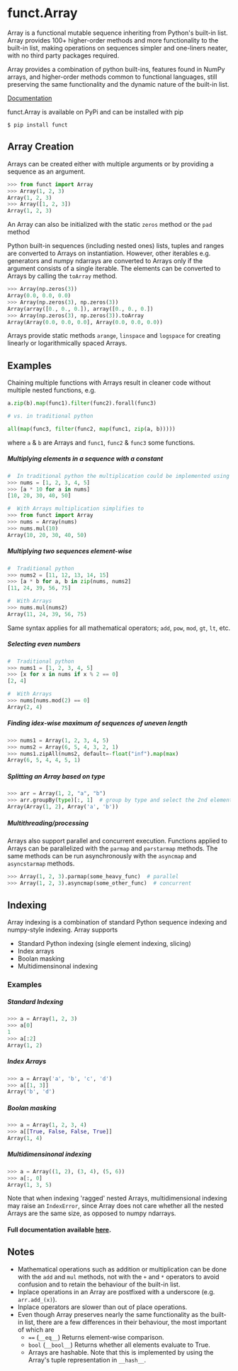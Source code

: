 # funct.Array

Array is a functional mutable sequence inheriting from Python's built-in list.
Array provides 100+ higher-order methods and more functionality to the built-in
list, making operations on sequences simpler and one-liners neater, with
no third party packages required.

Array provides a combination of python built-ins, features found in NumPy arrays,
and higher-order methods common to functional languages, still preserving
the same functionality and the dynamic nature of the built-in list.

[Documentation](https://Lauriat.github.io/funct/Array.html)

funct.Array is available on PyPi and can be installed with pip
```
$ pip install funct
```

Array Creation
-------
Arrays can be created either with multiple arguments or by providing a sequence
as an argument.

```python
>>> from funct import Array
>>> Array(1, 2, 3)
Array(1, 2, 3)
>>> Array([1, 2, 3])
Array(1, 2, 3)
```

An Array can also be initialized with the static `zeros` method or the `pad` method

Python built-in sequences (including nested ones) lists, tuples and ranges are converted to
Arrays on instantiation. However, other iterables e.g. generators and numpy ndarrays
are converted to Arrays only if the argument consists of a single iterable. The elements
can be converted to Arrays by calling the `toArray` method.
```python
>>> Array(np.zeros(3))
Array(0.0, 0.0, 0.0)
>>> Array(np.zeros(3), np.zeros(3))
Array(array([0., 0., 0.]), array([0., 0., 0.])
>>> Array(np.zeros(3), np.zeros(3)).toArray
Array(Array(0.0, 0.0, 0.0], Array(0.0, 0.0, 0.0))
```

Arrays provide static methods `arange`, `linspace` and `logspace` for
creating linearly or logarithmically spaced Arrays.

Examples
-------

Chaining multiple functions with Arrays result in cleaner code without multiple
nested functions, e.g.
```python
a.zip(b).map(func1).filter(func2).forall(func3)

# vs. in traditional python

all(map(func3, filter(func2, map(func1, zip(a, b)))))
```
where `a` & `b` are Arrays and `func1`, `func2` & `func3` some functions.

##### Multiplying elements in a sequence with a constant

```python
#  In traditional python the multiplication could be implemented using list comprehensions as follows
>>> nums = [1, 2, 3, 4, 5]
>>> [a * 10 for a in nums]
[10, 20, 30, 40, 50]

#  With Arrays multiplication simplifies to
>>> from funct import Array
>>> nums = Array(nums)
>>> nums.mul(10)
Array(10, 20, 30, 40, 50)
```
##### Multiplying two sequences element-wise
```python
#  Traditional python
>>> nums2 = [11, 12, 13, 14, 15]
>>> [a * b for a, b in zip(nums, nums2]
[11, 24, 39, 56, 75]

#  With Arrays
>>> nums.mul(nums2)
Array(11, 24, 39, 56, 75)
```
Same syntax applies for all mathematical operators; `add`, `pow`, `mod`, `gt`, `lt`, etc.

##### Selecting even numbers
```python
#  Traditional python
>>> nums1 = [1, 2, 3, 4, 5]
>>> [x for x in nums if x % 2 == 0]
[2, 4]

#  With Arrays
>>> nums[nums.mod(2) == 0]
Array(2, 4)
```
##### Finding idex-wise maximum of sequences of uneven length
```python
>>> nums1 = Array(1, 2, 3, 4, 5)
>>> nums2 = Array(6, 5, 4, 3, 2, 1)
>>> nums1.zipAll(nums2, default=-float("inf").map(max)
Array(6, 5, 4, 4, 5, 1)
```
##### Splitting an Array based on type
```python
>>> arr = Array(1, 2, "a", "b")
>>> arr.groupBy(type)[:, 1]  # group by type and select the 2nd element of the tuples
Array(Array(1, 2), Array('a', 'b'))
```

##### Multithreading/processing

Arrays also support parallel and concurrent execution.
Functions applied to Arrays can be parallelized with the `parmap` and
`parstarmap` methods. The same methods can be run asynchronously with the `asyncmap` and
`asyncstarmap` methods.
```python
>>> Array(1, 2, 3).parmap(some_heavy_func)  # parallel
>>> Array(1, 2, 3).asyncmap(some_other_func)  # concurrent 
```


Indexing
-------
Array indexing is a combination of standard Python sequence indexing and numpy-style
indexing.
Array supports
  - Standard Python indexing (single element indexing, slicing)
  - Index arrays
  - Boolan masking
  - Multidimensinonal indexing

### Examples

##### Standard Indexing
```python
>>> a = Array(1, 2, 3)
>>> a[0]
1
>>> a[:2]
Array(1, 2)
```

##### Index Arrays
```python
>>> a = Array('a', 'b', 'c', 'd')
>>> a[[1, 3]]
Array('b', 'd')
```

##### Boolan masking
```python
>>> a = Array(1, 2, 3, 4)
>>> a[[True, False, False, True]]
Array(1, 4)
```

##### Multidimensinonal indexing
```python
>>> a = Array((1, 2), (3, 4), (5, 6))
>>> a[:, 0]
Array(1, 3, 5)
```
Note that when indexing 'ragged' nested Arrays, multidimensional indexing may
raise an `IndexError`, since Array does not care whether all the nested Arrays are
the same size, as opposed to numpy ndarrays.


#### Full documentation available [here](https://Lauriat.github.io/funct/Array.html).

Notes
-------
- Mathematical operations such as addition or multiplication can be done with the
  `add` and `mul` methods, not with the `+` and `*` operators to avoid confusion and to
  retain the behaviour of the built-in list.
- Inplace operations in an Array are postfixed with a underscore (e.g. `arr.add_(x)`).
- Inplace operators are slower than out of place operations.
- Even though Array preserves nearly the same functionality
  as the built-in list, there are a few differences in their behaviour, the most
  important of which are
    - `==` (`__eq__`) Returns element-wise comparison.
    - `bool` (`__bool__`) Returns whether all elements evaluate to True.
    - Arrays are hashable. Note that this is implemented by using the Array's tuple representation in `__hash__`.



